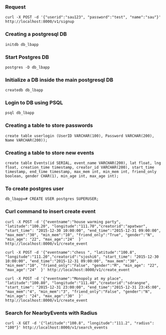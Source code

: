 ### Request
```
curl -X POST -d '{"userid":"sau123", "password":"test", "name":"sau"}' http://localhost:8000/v1/signup
```

### Creating a postgresql DB
```
initdb db_lbapp
```
### Start Postgres DB
```
postgres -D db_lbapp
```

### Initialize a DB inside the main postgresql DB
```
createdb db_lbapp
```

### Login to DB using PSQL
```
psql db_lbapp
```
### Creating a table to store passwords
```
create table userlogin (UserID VARCHAR(100), Password VARCHAR(200), Name VARCHAR(200));
```

### Creating a table to store new events
```
create table Events(id SERIAL, event_name VARCHAR(200), lat float, lng float, creation_time timestamp, creator_id VARCHAR(200), start_time timestamp, end_time timestamp, max_mem int, min_mem int, friend_only boolean, gender CHAR(1), min_age int, max_age int);
```

### To create postgres user
```
db_lbapp=# CREATE USER postgres SUPERUSER;
```

### Curl command to insert create event
```
curl -X POST -d '{"eventname":"house warming party", "latitude":"100.20", "longitude":"111.70","creatorid":"apatwar", "start_time": "2015-12-30 10:00:00", "end_time":"2015-12-31 09:00:00", "max_mem":"30", "min_mem":"10", "friend_only":"True", "gender":"N", "min_age": "22", "max_age":"24"  }' http://localhost:8000/v1/create_event

curl -X POST -d '{"eventname":"chess ", "latitude":"100.8", "longitude":"111.20","creatorid":"sjoshi6", "start_time": "2015-12-30 10:00:00", "end_time":"2015-12-31 09:00:00", "max_mem":"30", "min_mem":"10", "friend_only":"False", "gender":"M", "min_age": "22", "max_age":"24"  }' http://localhost:8000/v1/create_event

curl -X POST -d '{"eventname":"Monopoly at my place", "latitude":"100.80", "longitude":"111.40","creatorid":"sdrangne", "start_time": "2015-12-31 23:00:00", "end_time":"2015-12-31 23:45:00", "max_mem":"4", "min_mem":"3", "friend_only":"False", "gender":"N", "min_age": "24", "max_age":"30"  }' http://localhost:8000/v1/create_event
```

### Search for NearbyEvents with Radius
```
curl -X GET -d '{"latitude":"100.8", "longitude":"111.2", "radius": "100"}' http://localhost:8000/v1/search_events
```



